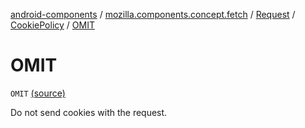 [android-components](../../../index.md) / [mozilla.components.concept.fetch](../../index.md) / [Request](../index.md) / [CookiePolicy](index.md) / [OMIT](./-o-m-i-t.md)

# OMIT

`OMIT` [(source)](https://github.com/mozilla-mobile/android-components/blob/master/components/concept/fetch/src/main/java/mozilla/components/concept/fetch/Request.kt#L124)

Do not send cookies with the request.


